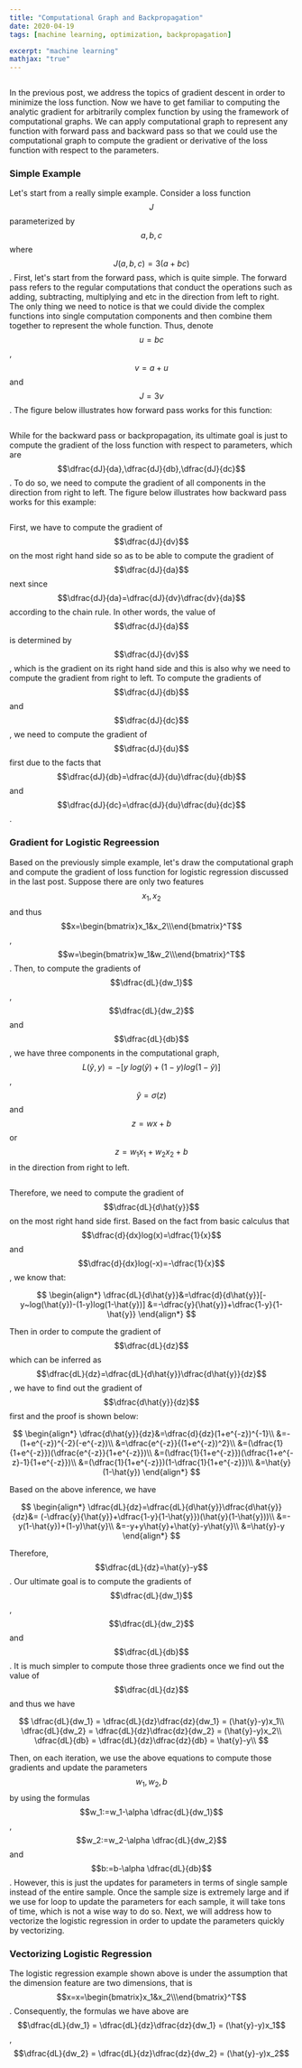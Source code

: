 ```yaml
---
title: "Computational Graph and Backpropagation"
date: 2020-04-19
tags: [machine learning, optimization, backpropagation]

excerpt: "machine learning"
mathjax: "true"
---
```


<img src="{{ site.url }}{{ site.baseurl }}/images/computational graph/header_img.jpg" alt="">

In the previous post, we address the topics of gradient descent in order to minimize the loss function. Now we have to get familiar to computing the analytic gradient for arbitrarily complex function by using the framework of computational graphs. We can apply computational graph to represent any function with forward pass and backward pass so that we could use the computational graph to compute the gradient or derivative of the loss function with respect to the parameters.

### Simple Example

Let's start from a really simple example. Consider a loss function $$J$$ parameterized by $$a,b,c$$ where $$J(a,b,c)=3(a+bc)$$. First, let's start from the forward pass, which is quite simple. The forward pass refers to the regular computations that conduct the operations such as adding, subtracting, multiplying and etc in the direction from left to right. The only thing we need to notice is that we could divide the complex functions into single computation components and then combine them together to represent the whole function. Thus, denote $$u=bc$$, $$v=a+u$$ and $$J=3v$$. The figure below illustrates how forward pass works for this function:

<img src="{{ site.url }}{{ site.baseurl }}/images/computational graph/forward_pass_simple_example.PNG" alt="">

While for the backward pass or backpropagation, its ultimate goal is just to compute the gradient of the loss function with respect to parameters, which are $$\dfrac{dJ}{da},\dfrac{dJ}{db},\dfrac{dJ}{dc}$$. To do so, we need to compute the gradient of all components in the direction from right to left. The figure below illustrates how backward pass works for this example:

<img src="{{ site.url }}{{ site.baseurl }}/images/computational graph/backward_pass_simple_example.PNG" alt="">

First, we have to compute the gradient of $$\dfrac{dJ}{dv}$$ on the most right hand side so as to be able to compute the gradient of $$\dfrac{dJ}{da}$$ next since $$\dfrac{dJ}{da}=\dfrac{dJ}{dv}\dfrac{dv}{da}$$ according to the chain rule. In other words, the value of $$\dfrac{dJ}{da}$$ is determined by $$\dfrac{dJ}{dv}$$, which is the gradient on its right hand side and this is also why we need to compute the gradient from right to left. To compute the gradients of $$\dfrac{dJ}{db}$$ and $$\dfrac{dJ}{dc}$$, we need to compute the gradient of $$\dfrac{dJ}{du}$$ first due to the facts that $$\dfrac{dJ}{db}=\dfrac{dJ}{du}\dfrac{du}{db}$$ and $$\dfrac{dJ}{dc}=\dfrac{dJ}{du}\dfrac{du}{dc}$$.

### Gradient for Logistic Regreession

Based on the previously simple example, let's draw the computational graph and compute the gradient of loss function for logistic regression discussed in the last post. Suppose there are only two features $$x_1,x_2$$ and thus $$x=\begin{bmatrix}x_1&x_2\\\end{bmatrix}^T$$, $$w=\begin{bmatrix}w_1&w_2\\\end{bmatrix}^T$$. Then, to compute the gradients of $$\dfrac{dL}{dw_1}$$,$$\dfrac{dL}{dw_2}$$ and $$\dfrac{dL}{db}$$, we have three components in the computational graph, $$L(\hat{y},y)=-[y~log(\hat{y})+(1-y)log(1-\hat{y})]$$, $$\hat{y}=\sigma(z)$$ and $$z=wx+b$$ or $$z=w_1x_1+w_2x_2+b$$ in the direction from right to left.  

<img src="{{ site.url }}{{ site.baseurl }}/images/computational graph/logistic_regression_gradient.PNG" alt="">

Therefore, we need to compute the gradient of $$\dfrac{dL}{d\hat{y}}$$ on the most right hand side first. Based on the fact from basic calculus that $$\dfrac{d}{dx}log(x)=\dfrac{1}{x}$$ and $$\dfrac{d}{dx}log(-x)=-\dfrac{1}{x}$$, we know that:


$$
\begin{align*}
\dfrac{dL}{d\hat{y}}&=\dfrac{d}{d\hat{y}}[-y~log(\hat{y})-(1-y)log(1-\hat{y})]
&=-\dfrac{y}{\hat{y}}+\dfrac{1-y}{1-\hat{y}}
\end{align*}
$$

Then in order to compute the gradient of $$\dfrac{dL}{dz}$$ which can be inferred as $$\dfrac{dL}{dz}=\dfrac{dL}{d\hat{y}}\dfrac{d\hat{y}}{dz}$$, we have to find out the gradient of $$\dfrac{d\hat{y}}{dz}$$ first and the proof is shown below:

$$
\begin{align*}
\dfrac{d\hat{y}}{dz}&=\dfrac{d}{dz}(1+e^{-z})^{-1}\\
&=-(1+e^{-z})^{-2}(-e^{-z})\\
&=\dfrac{e^{-z}}{(1+e^{-z})^2}\\
&=(\dfrac{1}{1+e^{-z}})(\dfrac{e^{-z}}{1+e^{-z}})\\
&=(\dfrac{1}{1+e^{-z}})(\dfrac{1+e^{-z}-1}{1+e^{-z}})\\
&=(\dfrac{1}{1+e^{-z}})(1-\dfrac{1}{1+e^{-z}})\\
&=\hat{y}(1-\hat{y})
\end{align*}
$$

Based on the above inference, we have

$$
\begin{align*}
\dfrac{dL}{dz}=\dfrac{dL}{d\hat{y}}\dfrac{d\hat{y}}{dz}&=
(-\dfrac{y}{\hat{y}}+\dfrac{1-y}{1-\hat{y}})(\hat{y}(1-\hat{y}))\\
&=-y(1-\hat{y})+(1-y)\hat{y}\\
&=-y+y\hat{y}+\hat{y}-y\hat{y}\\
&=\hat{y}-y
\end{align*}
$$

Therefore, $$\dfrac{dL}{dz}=\hat{y}-y$$. Our ultimate goal is to compute the gradients of $$\dfrac{dL}{dw_1}$$,$$\dfrac{dL}{dw_2}$$ and $$\dfrac{dL}{db}$$. It is much simpler to compute those three gradients once we find out the value of $$\dfrac{dL}{dz}$$ and thus we have

$$
\dfrac{dL}{dw_1} = \dfrac{dL}{dz}\dfrac{dz}{dw_1} = (\hat{y}-y)x_1\\
\dfrac{dL}{dw_2} = \dfrac{dL}{dz}\dfrac{dz}{dw_2} = (\hat{y}-y)x_2\\
\dfrac{dL}{db} = \dfrac{dL}{dz}\dfrac{dz}{db} = \hat{y}-y\\
$$

Then, on each iteration, we use the above equations to compute those gradients and update the parameters $$w_1,w_2,b$$ by using the formulas $$w_1:=w_1-\alpha \dfrac{dL}{dw_1}$$, $$w_2:=w_2-\alpha \dfrac{dL}{dw_2}$$ and $$b:=b-\alpha \dfrac{dL}{db}$$. However, this is just the updates for parameters in terms of single sample instead of the entire sample. Once the sample size is extremely large and if we use for loop to update the parameters for each sample, it will take tons of time, which is not a wise way to do so. Next, we will address how to vectorize the logistic regression in order to update the parameters quickly by vectorizing.

### Vectorizing Logistic Regression
The logistic regression example shown above is under the assumption that the dimension feature are two dimensions, that is $$x=x=\begin{bmatrix}x_1&x_2\\\end{bmatrix}^T$$. Consequently, the formulas we have above are $$\dfrac{dL}{dw_1} = \dfrac{dL}{dz}\dfrac{dz}{dw_1} = (\hat{y}-y)x_1$$, $$\dfrac{dL}{dw_2} = \dfrac{dL}{dz}\dfrac{dz}{dw_2} = (\hat{y}-y)x_2$$
